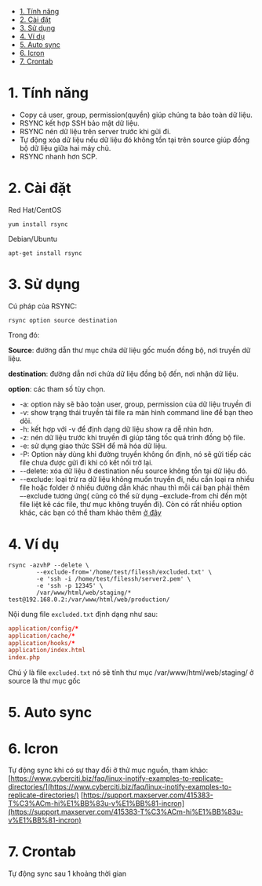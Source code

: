 - [1. Tính năng](#1-tính-năng)
- [2. Cài đặt](#2-cài-đặt)
- [3. Sử dụng](#3-sử-dụng)
- [4. Ví dụ](#4-ví-dụ)
- [5. Auto sync](#5-auto-sync)
- [6. Icron](#6-icron)
- [7. Crontab](#7-crontab)

# 1. Tính năng

- Copy cả user, group, permission(quyền) giúp chúng ta bảo toàn dữ liệu.
- RSYNC kết hợp SSH bảo mật dữ liệu.
- RSYNC nén dữ liệu trên server trước khi gửi đi.
- Tự động xóa dữ liệu nếu dữ liệu đó không tồn tại trên source giúp đồng bộ dữ liệu giữa hai máy chủ.
- RSYNC nhanh hơn SCP.

# 2. Cài đặt

Red Hat/CentOS 
```shell    
yum install rsync
```

Debian/Ubuntu
```shell
apt-get install rsync
```

# 3. Sử dụng

Cú pháp của RSYNC:
```shell
rsync option source destination
```

Trong đó:

**Source**: đường dẫn thư mục chứa dữ liệu gốc muốn đồng bộ, nơi truyền dữ liệu.

**destination**: đường dẫn nơi chứa dữ liệu đồng bộ đến, nơi nhận dữ liệu.

**option**: các tham số  tùy chọn.

   * -a: option này sẽ bảo toàn user, group, permission của dữ liệu truyền đi
   * -v: show trạng thái truyền tải file ra màn hình command line  để bạn theo dõi.
   * -h: kết hợp với -v để định dạng dữ liệu show ra dễ nhìn hơn.
   * -z: nén dữ liệu trước khi truyền đi giúp tăng tốc quá trình đồng bộ file.
   * -e: sử dụng giao thức SSH để mã hóa dữ liệu.
   * -P: Option này dùng khi đường truyền không ổn định, nó sẽ gửi tiếp các file chưa được gửi đi khi có kết nối trở lại.
   * --delete: xóa dữ liệu ở destination nếu source không tồn tại dữ liệu đó.
   * --exclude: loại trừ ra dữ liệu không muốn truyền đi, nếu cần loại ra nhiều file hoặc folder ở nhiều đường dẫn khác nhau thì mỗi cái bạn phải thêm –-exclude tương ứng( cũng có thể sử dụng –exclude-from chỉ đến một file liệt kê các file, thư mục không truyền đi).
Còn có rất nhiều option khác, các bạn có thể tham khảo thêm [ở đây](https://download.samba.org/pub/rsync/rsync.html)

# 4. Ví dụ

```shell
rsync -azvhP --delete \
        --exclude-from='/home/test/filessh/excluded.txt' \ 
        -e 'ssh -i /home/test/filessh/server2.pem' \
        -e 'ssh -p 12345' \
        /var/www/html/web/staging/* test@192.168.0.2:/var/www/html/web/production/
```

Nội dung file `excluded.txt` định dạng như sau:

```conf
application/config/*
application/cache/*
application/hooks/*
application/index.html
index.php
```
Chú ý là file `excluded.txt` nó sẽ tính thư mục /var/www/html/web/staging/ ở source là thư mục gốc

# 5. Auto sync

# 6. Icron

Tự động sync khi có sự thay đổi ở thử mục nguồn, tham khảo:[https://www.cyberciti.biz/faq/linux-inotify-examples-to-replicate-directories/](https://www.cyberciti.biz/faq/linux-inotify-examples-to-replicate-directories/)
[https://support.maxserver.com/415383-T%C3%ACm-hi%E1%BB%83u-v%E1%BB%81-incron](https://support.maxserver.com/415383-T%C3%ACm-hi%E1%BB%83u-v%E1%BB%81-incron)


# 7. Crontab

Tự động sync sau 1 khoảng thời gian